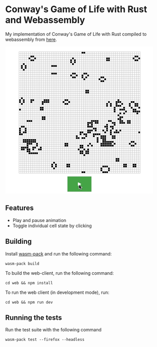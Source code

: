 # Conway's Game of Life with Rust and Webassembly

My implementation of Conway's Game of Life with Rust compiled to webassembly
from [here](https://rustwasm.github.io/book/game-of-life/implementing.html).

![Screenschot](./screenshot.gif)

## Features
- Play and pause animation
- Toggle individual cell state by clicking

## Building

Install [wasm-pack](https://github.com/rustwasm/wasm-pack) and run the following
command:

```shell
wasm-pack build
```

To build the web-client, run the following command:

```shell
cd web && npm install
```

To run the web client (in development mode), run:

```shell
cd web && npm run dev
```

## Running the tests

Run the test suite with the following command

```shell
wasm-pack test --firefox --headless
```
